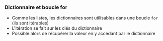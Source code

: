 ### Dictionnaire et boucle for

* Comme les listes, les dictionnaires sont utilisables dans une boucle `for` (ils sont itérables)
* L'itération se fait sur les clés du dictionnaire
* Possible alors de récupérer la valeur en y accédant par le dictionnaire
